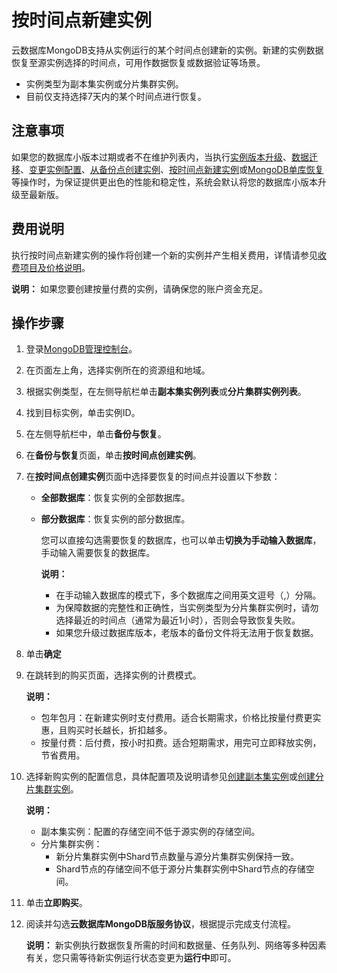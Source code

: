 # 按时间点新建实例

云数据库MongoDB支持从实例运行的某个时间点创建新的实例。新建的实例数据恢复至源实例选择的时间点，可用作数据恢复或数据验证等场景。

-   实例类型为副本集实例或分片集群实例。
-   目前仅支持选择7天内的某个时间点进行恢复。

## 注意事项

如果您的数据库小版本过期或者不在维护列表内，当执行[实例版本升级](/intl.zh-CN/用户指南/实例管理/数据库升级/升级数据库版本.md)、[数据迁移](/intl.zh-CN/用户指南/数据迁移和同步/MongoDB数据迁移和同步方案概览.md)、[变更实例配置](/intl.zh-CN/用户指南/实例管理/变更实例配置/变更配置方案概览.md)、[从备份点创建实例](/intl.zh-CN/用户指南/数据恢复/从备份点创建实例.md)、[按时间点新建实例](/intl.zh-CN/用户指南/数据恢复/按时间点新建实例.md)或[MongoDB单库恢复](/intl.zh-CN/用户指南/数据恢复/MongoDB单库恢复.md)等操作时，为保证提供更出色的性能和稳定性，系统会默认将您的数据库小版本升级至最新版。

## 费用说明

执行按时间点新建实例的操作将创建一个新的实例并产生相关费用，详情请参见[收费项目及价格说明](/intl.zh-CN/产品定价/收费项目及价格说明.md)。

**说明：** 如果您要创建按量付费的实例，请确保您的账户资金充足。

## 操作步骤

1.  登录[MongoDB管理控制台](https://mongodb.console.aliyun.com/)。

2.  在页面左上角，选择实例所在的资源组和地域。

3.  根据实例类型，在左侧导航栏单击**副本集实例列表**或**分片集群实例列表**。

4.  找到目标实例，单击实例ID。

5.  在左侧导航栏中，单击**备份与恢复**。

6.  在**备份与恢复**页面，单击**按时间点创建实例**。

7.  在**按时间点创建实例**页面中选择要恢复的时间点并设置以下参数：

    -   **全部数据库**：恢复实例的全部数据库。
    -   **部分数据库**：恢复实例的部分数据库。

        您可以直接勾选需要恢复的数据库，也可以单击**切换为手动输入数据库**，手动输入需要恢复的数据库。

        **说明：**

        -   在手动输入数据库的模式下，多个数据库之间用英文逗号（,）分隔。
        -   为保障数据的完整性和正确性，当实例类型为分片集群实例时，请勿选择最近的时间点（通常为最近1小时），否则会导致恢复失败。
        -   如果您升级过数据库版本，老版本的备份文件将无法用于恢复数据。
8.  单击**确定**

9.  在跳转到的购买页面，选择实例的计费模式。

    **说明：**

    -   包年包月：在新建实例时支付费用。适合长期需求，价格比按量付费更实惠，且购买时长越长，折扣越多。
    -   按量付费：后付费，按小时扣费。适合短期需求，用完可立即释放实例，节省费用。
10. 选择新购实例的配置信息，具体配置项及说明请参见[创建副本集实例](/intl.zh-CN/快速入门/创建实例/创建副本集实例.md)或[创建分片集群实例](/intl.zh-CN/快速入门/创建实例/创建分片集群实例.md)。

    **说明：**

    -   副本集实例：配置的存储空间不低于源实例的存储空间。
    -   分片集群实例：
        -   新分片集群实例中Shard节点数量与源分片集群实例保持一致。
        -   Shard节点的存储空间不低于源分片集群实例中Shard节点的存储空间。
11. 单击**立即购买**。

12. 阅读并勾选**云数据库MongoDB版服务协议**，根据提示完成支付流程。

    **说明：** 新实例执行数据恢复所需的时间和数据量、任务队列、网络等多种因素有关，您只需等待新实例运行状态变更为**运行中**即可。


